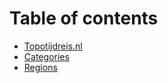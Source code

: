 # Table of contents

* [Topotijdreis.nl](README.md)
* [Categories](categories.md)
* [Regions](regions.md)
